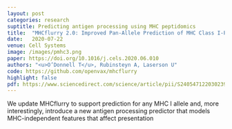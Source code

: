 ```yaml
---
layout: post
categories: research
suptitle: Predicting antigen processing using MHC peptidomics
title:  "MHCflurry 2.0: Improved Pan-Allele Prediction of MHC Class I-Presented Peptides by Incorporating Antigen Processing"
date:   2020-07-22
venue: Cell Systems
image: /images/pmhc3.png
paper: https://doi.org/10.1016/j.cels.2020.06.010
authors: "<u>O’Donnell T</u>, Rubinsteyn A, Laserson U"
code: https://github.com/openvax/mhcflurry
highlight: false
pdf: https://www.sciencedirect.com/science/article/pii/S2405471220302398/pdfft
---
```


We update MHCflurry to support prediction for any MHC I allele and, 
more interestingly, introduce a new antigen processing predictor
that models MHC-independent features that affect presentation